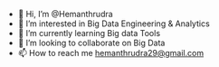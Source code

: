 - 👋 Hi, I’m @Hemanthrudra
- 👀 I’m interested in Big Data Engineering & Analytics
- 🌱 I’m currently learning Big data Tools
- 💞️ I’m looking to collaborate on Big Data
- 📫 How to reach me hemanthrudra29@gmail.com 

<!---
Hemanthrudra/Hemanthrudra is a ✨ special ✨ repository because its `README.md` (this file) appears on your GitHub profile.
You can click the Preview link to take a look at your changes.
--->
